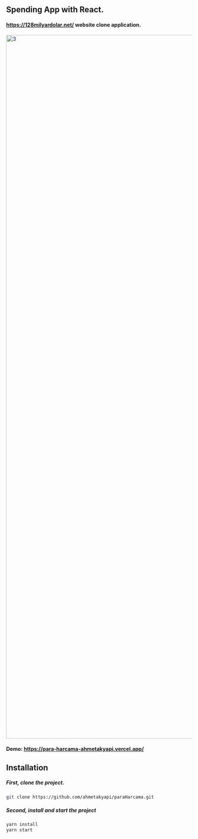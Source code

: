 ## Spending App with React.

#### https://128milyardolar.net/ website clone application.

<img width="1903" alt="3" src="https://user-images.githubusercontent.com/71101248/117726604-78fbcc80-b1ef-11eb-84d6-8bdc10de32ea.png">


#### Demo: https://para-harcama-ahmetakyapi.vercel.app/

## Installation

##### First, clone the project.

```bash
git clone https://github.com/ahmetakyapi/paraHarcama.git
```
##### Second, install and start the project
```bash
yarn install
yarn start
```

